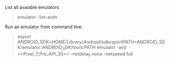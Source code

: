 List all avaiable emulators
> emulator -list-avds

Run an emulator from command line: 
> export ANDROID_SDK=$HOME/Library/Android/sdk
> export PATH=$ANDROID_SDK/emulator:$ANDROID_SDK/tools:$PATH
> emulator -avd <<Pixel_7_Pro_API_30>> -netdelay none -netspeed full

